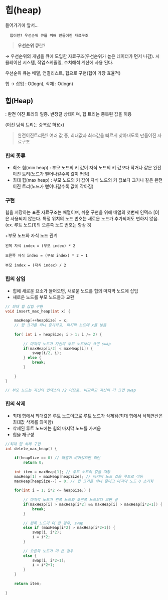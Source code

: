 # 힙(heap)

들어가기에 앞서…

      힙이란? 우선순위 큐를 위해 만들어진 자료구조

> **우선순위 큐**란?
> 

→ 우선순위의 개념을 큐에 도입한 자료구조(우선순위가 높은 데이터가 먼저 나감). 시뮬레이션 시스템, 작업스케쥴링, 수치해석 계산에 사용 된다.

우선순위 큐는 배열, 연결리스트, 힙으로 구현(힙이 가장 효율적)

힙 → 삽입 : O(logn), 삭제 : O(logn)

## 힙(Heap)

: 완전 이진 트리의 일종. 반정렬 상태이며, 힙 트리는 중복된 값을 허용

(이진 탐색 트리는 중복값 허용x)

> 완전이진트리란? 여러 값 중, 최대값과 최소값을 빠르게 찾아내도록 만들어진 자료구조
> 

### 힙의 종류

- 최소 힙(min heap) : 부모 노드의 키 값이 자식 노드의 키 값보다 작거나 같은 완전 이진 트리(노드가 뻗어나갈수록 값이 커짐)
- 최대 힙(max heap) : 부모 노드의 키 값이 자식 노드의 키 값보다 크거나 같은 완전 이진 트리(노드가 뻗어나갈수록 값이 작아짐)

### 구현

힙을 저장하는 표준 자료구조는 배열이며, 쉬운 구현을 위해 배열의 첫번째 인덱스 [0]은 사용되지 않는다. 특정 위치의 노드 번호는 새로운 노드가 추가되어도 변하지 않음. (ex. 루트 노드(1)의 오른쪽 노드 번호는 항상 3)

+부모 노드와 자식 노드 관계

```
왼쪽 자식 index = (부모 index) * 2

오른쪽 자식 index = (부모 index) * 2 + 1

부모 index = (자식 index) / 2
```

### 힙의 삽입

- 힙에 새로운 요소가 들어오면, 새로운 노드를 힙의 마지막 노드에 삽입
- 새로운 노드를 부모 노드들과 교환

```c
// 최대 힙 삽입 구현
void insert_max_heap(int x) {
    
    maxHeap[++heapSize] = x; 
    // 힙 크기를 하나 증가하고, 마지막 노드에 x를 넣음
    
    for( int i = heapSize; i > 1; i /= 2) {
        
        // 마지막 노드가 자신의 부모 노드보다 크면 swap
        if(maxHeap[i/2] < maxHeap[i]) {
            swap(i/2, i);
        } else {
            break;
        }
        
    }
}

// 부모 노드는 자신의 인덱스의 /2 이므로, 비교하고 자신이 더 크면 swap
```

### 힙의 삭제

- 최대 힙에서 최대값은 루트 노드이므로 루트 노드가 삭제됨(최대 힙에서 삭제연산은 최대값 삭제를 의미함)
- 삭제된 루트 노드에는 힙의 마지막 노드를 가져옴
- 힙을 재구성

```c
//최대 힙 삭제 구현
int delete_max_heap() {
    
    if(heapSize == 0) // 배열이 비어있으면 리턴
        return 0;
    
    int item = maxHeap[1]; // 루트 노드의 값을 저장
    maxHeap[1] = maxHeap[heapSize]; // 마지막 노드 값을 루트로 이동
    maxHeap[heapSize--] = 0; // 힙 크기를 하나 줄이고 마지막 노드 0 초기화
    
    for(int i = 1; i*2 <= heapSize;) {
        
        // 마지막 노드가 왼쪽 노드와 오른쪽 노드보다 크면 끝
        if(maxHeap[i] > maxHeap[i*2] && maxHeap[i] > maxHeap[i*2+1]) {
            break;
        }
        
        // 왼쪽 노드가 더 큰 경우, swap
        else if (maxHeap[i*2] > maxHeap[i*2+1]) {
            swap(i, i*2);
            i = i*2;
        }
        
        // 오른쪽 노드가 더 큰 경우
        else {
            swap(i, i*2+1);
            i = i*2+1;
        }
    }
    
    return item;
    
}
```